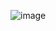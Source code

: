 
![image](https://github.com/Priyush02K/learnqoch/assets/124695270/9b9472f9-614e-41d9-b0d5-225310400cef)

